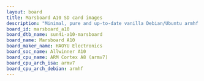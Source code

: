 ```yaml
---
layout: board
title: Marsboard A10 SD card images
description: "Minimal, pure and up-to-date vanilla Debian/Ubuntu armhf SD card images for Marsboard A10 by HAOYU Electronics, SoC: Allwinner A10, CPU ISA: armv7"
board_id: marsboard_a10
board_dtb_name: sun4i-a10-marsboard
board_name: Marsboard A10
board_maker_name: HAOYU Electronics
board_soc_name: Allwinner A10
board_cpu_name: ARM Cortex A8 (armv7)
board_cpu_arch_isa: armv7
board_cpu_arch_debian: armhf
---
```

